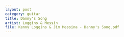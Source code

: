 ```yaml
---
layout: post
category: guitar
title: Danny's Song
artist: Loggins & Messin
file: Kenny Loggins & Jim Messina - Danny's Song.pdf
---
```

